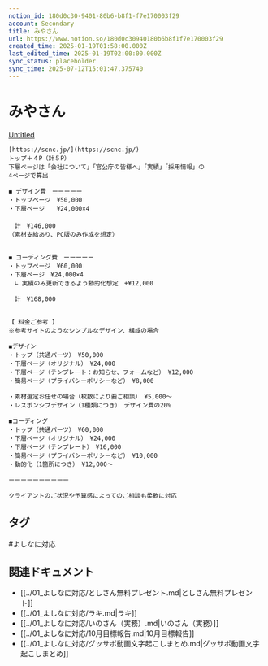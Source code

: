 ```yaml
---
notion_id: 180d0c30-9401-80b6-b8f1-f7e170003f29
account: Secondary
title: みやさん
url: https://www.notion.so/180d0c30940180b6b8f1f7e170003f29
created_time: 2025-01-19T01:58:00.000Z
last_edited_time: 2025-01-19T02:00:00.000Z
sync_status: placeholder
sync_time: 2025-07-12T15:01:47.375740
---
```

# みやさん

[Untitled](https://www.notion.so/aef8d1d6c8004564a52908b050f22e53) 
```plain text
[https://scnc.jp/](https://scnc.jp/)
トップ＋４P（計５P）
下層ページは「会社について」「官公庁の皆様へ」「実績」「採用情報」の
4ページで算出

◼︎ デザイン費　ーーーーー
・トップページ　¥50,000
・下層ページ　　¥24,000×4
　
　計　¥146,000
（素材支給あり、PC版のみ作成を想定）


◼︎ コーディング費　ーーーーー
・トップページ　¥60,000
・下層ページ　¥24,000×4
　∟ 実績のみ更新できるよう動的化想定　+¥12,000

　計　¥168,000


【 料金ご参考 】
※参考サイトのようなシンプルなデザイン、構成の場合

◼︎デザイン
・トップ（共通パーツ）　¥50,000
・下層ページ（オリジナル）　¥24,000
・下層ページ（テンプレート：お知らせ、フォームなど）　¥12,000
・簡易ページ（プライバシーポリシーなど）　¥8,000

・素材選定お任せの場合（枚数により要ご相談）　¥5,000〜
・レスポンシブデザイン（1種類につき）　デザイン費の20%

◼︎コーディング
・トップ（共通パーツ）　¥60,000
・下層ページ（オリジナル）　¥24,000
・下層ページ（テンプレート）　¥16,000
・簡易ページ（プライバシーポリシーなど）　¥10,000
・動的化（1箇所につき）　¥12,000〜

ーーーーーーーーーー

クライアントのご状況や予算感によってのご相談も柔軟に対応
```

## タグ

#よしなに対応 

## 関連ドキュメント

- [[../01_よしなに対応/としさん無料プレゼント.md|としさん無料プレゼント]]
- [[../01_よしなに対応/ラキ.md|ラキ]]
- [[../01_よしなに対応/いのさん（実務）.md|いのさん（実務）]]
- [[../01_よしなに対応/10月目標報告.md|10月目標報告]]
- [[../01_よしなに対応/グッサポ動画文字起こしまとめ.md|グッサポ動画文字起こしまとめ]]
